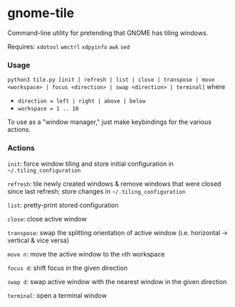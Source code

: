 # gnome-tile

Command-line utility for pretending that GNOME has tiling windows.

Requires: `xdotool` `wmctrl` `xdpyinfo` `awk` `sed`

### Usage

`python3 tile.py [init | refresh | list | close | transpose | move <workspace> | focus <direction> | swap <direction> | terminal]` where
- `direction = left | right | above | below`
- `workspace = 1 .. 10`

To use as a "window manager," just make keybindings for the various actions.

### Actions

`init`: force window tiling and store initial configuration in `~/.tiling_configuration`

`refresh`: tile newly created windows & remove windows that were closed since last refresh; store changes in `~/.tiling_configuration`

`list`: pretty-print stored configuration

`close`: close active window

`transpose`: swap the splitting orientation of active window (i.e. horizontal -> vertical & vice versa)

`move n`: move the active window to the `n`th workspace

`focus d`: shift focus in the given direction

`swap d`: swap active window with the nearest window in the given direction

`terminal`: open a terminal window

